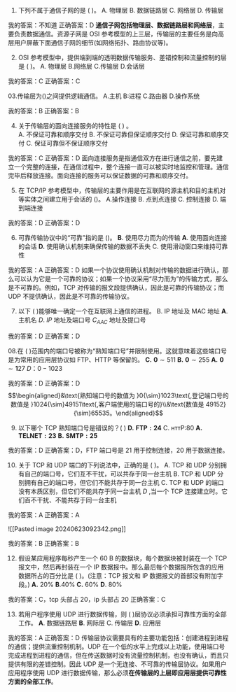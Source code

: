 01. 下列不属于通信子网的是 ( )。
A. 物理层   B. 数据链路层   C. 网络层   D. 传输层

我的答案：不知道
正确答案：D **通信子网包括物理层、数据链路层和网络层**，主要负责数据通信。资源子网是 OSI 参考模型的上三层，传输层的主要任务是向高层用户屏蔽下面通信子网的细节(如网络拓扑、路由协议等)。

02. OSI 参考模型中，提供端到端的透明数据传输服务、差错控制和流量控制的层是 ( )。
A. 物理层
B.网络层
C.传输层
D.会话层

我的答案：C
正确答案：C

03.传输层为()之间提供逻辑通信。
A.主机
B:进程
C.路由器
D.操作系统

我的答案：B
正确答案：B

04. 关于传输层的面向连接服务的特性是 ( ) 。  
A. 不保证可靠和顺序交付
B. 不保证可靠但保证顺序交付
D. 保证可靠和顺序交付
C. 保证可靠但不保证顺序交付

我的答案：C
正确答案：D 面向连接服务是指通信双方在进行通信之前，要先建立一个完整的连接，在通信过程中，整个连接一直可以被实时地监控和管理。通信完毕后释放连接。面向连接的服务可以保证数据的可靠和顺序交付。

05. 在 TCP/IP 参考模型中，传输层的主要作用是在互联网的源主机和目的主机对等实体之间建立用于会话的 ()。
A.操作连接   B. 点到点连接   C. 控制连接   D. 端到端连接

我的答案：D
正确答案：D

06. 可靠传输协议中的“可靠”指的是 ()。
$\mathbf{B}.$ 使用尽力而为的传输
$\mathbf{A}.$ 使用面向连接的会话
$\mathbf{D.}$ 使用确认机制来确保传输的数据不丢失
C. 使用滑动窗口来维持可靠性

我的答案：A
正确答案：D 如果一个协议使用确认机制对传输的数据进行确认，那么可以认为它是一个可靠的协议；如果一个协议采用“尽力而为”的传输方式，那么是不可靠的。例如，TCP 对传输的报文段提供确认，因此是可靠的传输协议；而 UDP 不提供确认，因此是不可靠的传输协议。


07. 以下 ( )能够唯一确定一个在互联网上通信的进程。
B. IP 地址及 MAC 地址
$\mathbf{A}.$ 主机名
$D.$ $IP$ 地址及端口号
$C_{AAC}$ 地址及提口号

我的答案：D
正确答案：D

08.在 ( )范围内的端口号被称为“熟知端口号”并限制使用。这就意味着这些端口号是为常用的应用层协议如 FTP、HTTP 等保留的。
$\mathbf{C. }$ $\mathbf{0} {\sim }511$
$\mathbf{B. }$ $\mathbf{0} {\sim }255$
$\mathbf{A. }$ $\mathbf{0} {\sim }\mathbf{1} 27$
$D$：$0-1023$

我的答案：D
正确答案：D $$\begin{aligned}&\text{熟知端口号的数值为 }0{\sim}1023\text{,登记端口号的数值是 }1024{\sim}49151\text{,客户端使用的端口号的}\\&\text{数值是 49152}{\sim}65535。\end{aligned}$$


09. 以下哪个 TCP 熟知端口号是错误的？( )
$\mathbf{D. }$ $\mathbf{FTP: 24}$
C. нттР:80
$\mathbf{A. }$ $\mathbf{TELNET: 23}$
$\mathbf{B. }$ $\mathbf{SMTP: 25}$

我的答案：D
正确答案：D，FTP 端口号是 21 用于控制连接，20 用于数据连接。

10. 关于 TCP 和 UDP 端口的下列说法中，正确的是 ( )。
A. TCP 和 UDP 分别拥有自己的端口号，它们互不干扰，可以共存于同一台主机
B. TCP 和 UDP 分别拥有自己的端口号，但它们不能共存于同一台主机
C. TCP 和 UDP 的端口没有本质区别，但它们不能共存于同一台主机 
$D$ ,当一个 TCP 连接建立时。它们百不干扰、不能共存于同一台主机

我的答案：A
正确答案：A

![[Pasted image 20240623092342.png]]

我的答案：B
正确答案：B

12. 假设某应用程序每秒产生一个 60 B 的数据块，每个数据块被封装在一个 TCP 报文中，然后再封装在一个 IP 数据报中。那么最后每个数据报所包含的应用数据所占的百分比是 ( )。(注意：TCP 报文和 IP 数据报文的首部没有附加字段。)
$\mathbf{A. }$ $20\%$
$\mathbf{B}.40\%$
$\mathbf{C. }$ $60\%$
$\mathbf{D} .$ $80\%$

我的答案：C，tcp 头部占 20，ip 头部占 20
正确答案：C

13. 若用户程序使用 UDP 进行数据传输，则 ( )层协议必须承担可靠性方面的全部工作。
$\mathbf{A} .$ 数据链路层 
$\mathbf{B} .$ 网际层
C. 传输层
$\mathbf{D}.$ 应用层

我的答案：A
正确答案：D 传输层协议需要具有的主要功能包括：创建进程到进程的通信；提供流重控制机制。UDP 在一个低的水平上完成以上功能，使用端口号完成进程到进程的通信，但在传送数据时没有流量控制机制，也没有确认，而且只提供有限的差错控制。因此 UDP 是一个无连接、不可靠的传输层协议。如果用户应用程序使用 UDP 进行数据传输，那么必须**在传输层的上层即应用层提供可靠性方面的全部工作**。